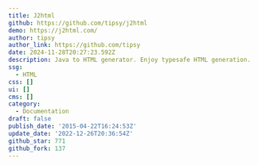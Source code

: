```yaml
---
title: J2html
github: https://github.com/tipsy/j2html
demo: https://j2html.com/
author: tipsy
author_link: https://github.com/tipsy
date: 2024-11-28T20:27:23.592Z
description: Java to HTML generator. Enjoy typesafe HTML generation.
ssg:
  - HTML
css: []
ui: []
cms: []
category:
  - Documentation
draft: false
publish_date: '2015-04-22T16:24:53Z'
update_date: '2022-12-26T20:36:54Z'
github_star: 771
github_fork: 137
---
```

